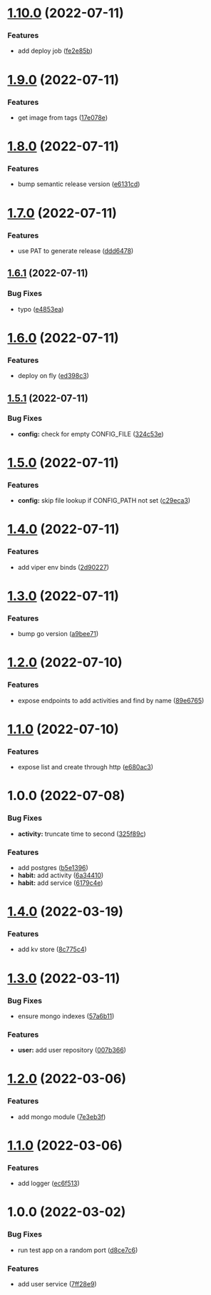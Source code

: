 # [1.10.0](https://github.com/joaofnds/gastro/compare/v1.9.0...v1.10.0) (2022-07-11)


### Features

* add deploy job ([fe2e85b](https://github.com/joaofnds/gastro/commit/fe2e85b9d5df7c583754cf6cafc3157aef5d75cb))

# [1.9.0](https://github.com/joaofnds/gastro/compare/v1.8.0...v1.9.0) (2022-07-11)


### Features

* get image from tags ([17e078e](https://github.com/joaofnds/gastro/commit/17e078e657e5e85a8d54c44cfed08b3aec5c7c70))

# [1.8.0](https://github.com/joaofnds/gastro/compare/v1.7.0...v1.8.0) (2022-07-11)


### Features

* bump semantic release version ([e6131cd](https://github.com/joaofnds/gastro/commit/e6131cd9a9a1e0a6d5cca55eb0730c5a80f7209e))

# [1.7.0](https://github.com/joaofnds/gastro/compare/v1.6.1...v1.7.0) (2022-07-11)


### Features

* use PAT to generate release ([ddd6478](https://github.com/joaofnds/gastro/commit/ddd6478c3e2760d4dfeea91aee443d12d065e3eb))

## [1.6.1](https://github.com/joaofnds/gastro/compare/v1.6.0...v1.6.1) (2022-07-11)


### Bug Fixes

* typo ([e4853ea](https://github.com/joaofnds/gastro/commit/e4853ea94f5791b7a2db12177916c16773437827))

# [1.6.0](https://github.com/joaofnds/gastro/compare/v1.5.1...v1.6.0) (2022-07-11)


### Features

* deploy on fly ([ed398c3](https://github.com/joaofnds/gastro/commit/ed398c38c6577640ade2f8e3cbcfac75d5380306))

## [1.5.1](https://github.com/joaofnds/gastro/compare/v1.5.0...v1.5.1) (2022-07-11)


### Bug Fixes

* **config:** check for empty CONFIG_FILE ([324c53e](https://github.com/joaofnds/gastro/commit/324c53ec95871b75173b7b7455d5771745555856))

# [1.5.0](https://github.com/joaofnds/gastro/compare/v1.4.0...v1.5.0) (2022-07-11)


### Features

* **config:** skip file lookup if CONFIG_PATH not set ([c29eca3](https://github.com/joaofnds/gastro/commit/c29eca30401e1cc973e50eb8a16f7991e5770bf9))

# [1.4.0](https://github.com/joaofnds/gastro/compare/v1.3.0...v1.4.0) (2022-07-11)


### Features

* add viper env binds ([2d90227](https://github.com/joaofnds/gastro/commit/2d90227213e3b5172868724ef9aa10922599ae32))

# [1.3.0](https://github.com/joaofnds/gastro/compare/v1.2.0...v1.3.0) (2022-07-11)


### Features

* bump go version ([a9bee71](https://github.com/joaofnds/gastro/commit/a9bee71d793fae7ac5ba95776e86935e563c662b))

# [1.2.0](https://github.com/joaofnds/gastro/compare/v1.1.0...v1.2.0) (2022-07-10)


### Features

* expose endpoints to add activities and find by name ([89e6765](https://github.com/joaofnds/gastro/commit/89e67651a8c6a3a9917a0b89564eeaa85f70efb6))

# [1.1.0](https://github.com/joaofnds/gastro/compare/v1.0.0...v1.1.0) (2022-07-10)


### Features

* expose list and create through http ([e680ac3](https://github.com/joaofnds/gastro/commit/e680ac3d60da4b734f3249bfea37931a42b21884))

# 1.0.0 (2022-07-08)


### Bug Fixes

* **activity:** truncate time to second ([325f89c](https://github.com/joaofnds/gastro/commit/325f89c54368234841988099998cdb4a8af17f1d))


### Features

* add postgres ([b5e1396](https://github.com/joaofnds/gastro/commit/b5e1396ee36e87389b8bd5d0717cfc7a04a87bfc))
* **habit:** add activity ([6a34410](https://github.com/joaofnds/gastro/commit/6a34410436131ac820c095e69eba424cab05ce1c))
* **habit:** add service ([6179c4e](https://github.com/joaofnds/gastro/commit/6179c4e7fe08a08134f03d2b9e8471226cba5db9))

# [1.4.0](https://github.com/joaofnds/go-template/compare/v1.3.0...v1.4.0) (2022-03-19)


### Features

* add kv store ([8c775c4](https://github.com/joaofnds/go-template/commit/8c775c484679257654f741ca290ca269bf6c65a0))

# [1.3.0](https://github.com/joaofnds/go-template/compare/v1.2.0...v1.3.0) (2022-03-11)


### Bug Fixes

* ensure mongo indexes ([57a6b11](https://github.com/joaofnds/go-template/commit/57a6b117c950d1540356e332c7ee3bba933e2643))


### Features

* **user:** add user repository ([007b366](https://github.com/joaofnds/go-template/commit/007b3663bc61e0a861ae85ffdbd81b68ca4c5a9e))

# [1.2.0](https://github.com/joaofnds/go-template/compare/v1.1.0...v1.2.0) (2022-03-06)


### Features

* add mongo module ([7e3eb3f](https://github.com/joaofnds/go-template/commit/7e3eb3ffbbf3910ee031ba6c17d08bcf688f49a2))

# [1.1.0](https://github.com/joaofnds/go-template/compare/v1.0.0...v1.1.0) (2022-03-06)


### Features

* add logger ([ec6f513](https://github.com/joaofnds/go-template/commit/ec6f51376ba21c0c96f53135e889262843e7cfc7))

# 1.0.0 (2022-03-02)


### Bug Fixes

* run test app on a random port ([d8ce7c6](https://github.com/joaofnds/go-template/commit/d8ce7c673c9ec49880042104e12963b40413fe32))


### Features

* add user service ([7ff28e9](https://github.com/joaofnds/go-template/commit/7ff28e986e6239316bdcbed6b61a30746cd77a68))
